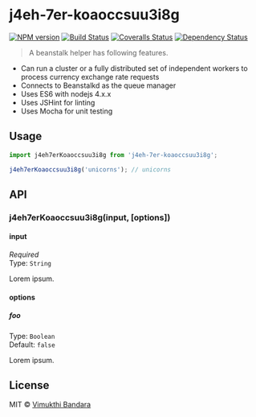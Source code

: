 # j4eh-7er-koaoccsuu3i8g

[![NPM version][npm-image]][npm-url]
[![Build Status][travis-image]][travis-url]
[![Coveralls Status][coveralls-image]][coveralls-url]
[![Dependency Status][depstat-image]][depstat-url]

> A beanstalk helper has following features.

- Can run a cluster or a fully distributed set of independent workers to process currency exchange rate requests
- Connects to Beanstalkd as the queue manager
- Uses ES6 with nodejs 4.x.x
- Uses JSHint for linting
- Uses Mocha for unit testing


## Usage

```js
import j4eh7erKoaoccsuu3i8g from 'j4eh-7er-koaoccsuu3i8g';

j4eh7erKoaoccsuu3i8g('unicorns'); // unicorns
```

## API

### j4eh7erKoaoccsuu3i8g(input, [options])

#### input

*Required*  
Type: `String`

Lorem ipsum.

#### options

##### foo

Type: `Boolean`  
Default: `false`

Lorem ipsum.

## License

MIT © [Vimukthi Bandara](http://vimukthi.com)

[npm-url]: https://npmjs.org/package/j4eh-7er-koaoccsuu3i8g
[npm-image]: https://img.shields.io/npm/v/j4eh-7er-koaoccsuu3i8g.svg?style=flat-square

[travis-url]: https://travis-ci.org/vimukthi-git/j4eh-7er-koaoccsuu3i8g
[travis-image]: https://img.shields.io/travis/vimukthi-git/j4eh-7er-koaoccsuu3i8g.svg?style=flat-square

[coveralls-url]: https://coveralls.io/r/vimukthi-git/j4eh-7er-koaoccsuu3i8g
[coveralls-image]: https://img.shields.io/coveralls/vimukthi-git/j4eh-7er-koaoccsuu3i8g.svg?style=flat-square

[depstat-url]: https://david-dm.org/vimukthi-git/j4eh-7er-koaoccsuu3i8g
[depstat-image]: https://david-dm.org/vimukthi-git/j4eh-7er-koaoccsuu3i8g.svg?style=flat-square
